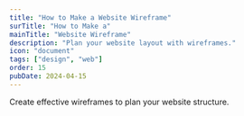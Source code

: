 ```yaml
---
title: "How to Make a Website Wireframe"
surTitle: "How to Make a"
mainTitle: "Website Wireframe"
description: "Plan your website layout with wireframes."
icon: "document"
tags: ["design", "web"]
order: 15
pubDate: 2024-04-15
---
```


Create effective wireframes to plan your website structure.
